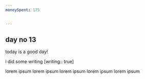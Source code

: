 ```yaml
---
moneySpent: 175

 
---
```

## day no 13
today is a good day!
 

i did some writing [writing:: true]

lorem ipsum lorem ipsum lorem ipsum lorem ipsum lorem ipsum
